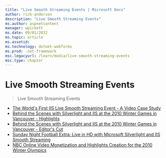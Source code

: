 ```yaml
---
title: "Live Smooth Streaming Events | Microsoft Docs"
author: rick-anderson
description: "Live Smooth Streaming Events"
ms.author: aspnetcontent
manager: wpickett
ms.date: 09/01/2012
ms.topic: article
ms.assetid: 
ms.technology: dotnet-webforms
ms.prod: .net-framework
msc.legacyurl: /learn/media/live-smooth-streaming-events
msc.type: chapter
---
```

Live Smooth Streaming Events
====================
> Live Smooth Streaming Events


- [The World's First IIS Live Smooth Streaming Event - A Video Case Study](the-world39s-first-iis-live-smooth-streaming-event-a-video-case-study.md)
- [Behind the Scenes with Silverlight and IIS at the 2010 Winter Games in Vancouver - Highlights](behind-the-scenes-with-silverlight-and-iis-at-the-2010-winter-games-in-vancouver-highlights.md)
- [Behind the Scenes with Silverlight and IIS at the 2010 Winter Games in Vancouver - Editor's Cut](behind-the-scenes-with-silverlight-and-iis-at-the-2010-winter-games-in-vancouver-editor39s-cut.md)
- [Sunday Night Football Extra: Live in HD with Microsoft Silverlight and IIS Smooth Streaming](sunday-night-football-extra-live-in-hd-with-microsoft-silverlight-and-iis-smooth-streaming.md)
- [NBC Online Video Monetization and Highlights Creation for the 2010 Winter Olympics](nbc-online-video-monetization-and-highlights-creation-for-the-2010-winter-olympics.md)